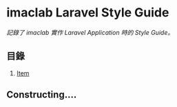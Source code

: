 # imaclab Laravel Style Guide

*記錄了 imaclab 實作 Laravel Application 時的 Style Guide。*

<a name="table-of-contents"></a>
## 目錄

  1. [Item](#item)

## Constructing....
